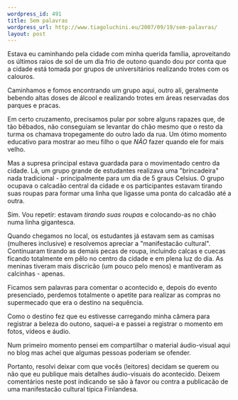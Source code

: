 ```yaml
--- 
wordpress_id: 491
title: Sem palavras
wordpress_url: http://www.tiagoluchini.eu/2007/09/19/sem-palavras/
layout: post
---
```

Estava eu caminhando pela cidade com minha querida família, aproveitando os últimos raios de sol de um dia frio de outono quando dou por conta que a cidade está tomada por grupos de universitários realizando trotes com os calouros.

Caminhamos e fomos encontrando um grupo aqui, outro ali, geralmente bebendo altas doses de álcool e realizando trotes em áreas reservadas dos parques e pracas.

Em certo cruzamento, precisamos pular por sobre alguns rapazes que, de tão bêbados, não conseguiam se levantar do chão mesmo que o resto da turma os chamava tropegamente do outro lado da rua. Um ótimo momento educativo para mostrar ao meu filho o que _NÃO_ fazer quando ele for mais velho.

Mas a supresa principal estava guardada para o movimentado centro da cidade. Lá, um grupo grande de estudantes realizava uma "brincadeira" nada tradicional - principalmente para um dia de 5 graus Celsius. O grupo ocupava o calcadão central da cidade e os participantes estavam tirando suas roupas para formar uma linha que ligasse uma ponta do calcadão até a outra.

Sim. Vou repetir: estavam _tirando suas roupas_ e colocando-as no chão numa linha gigantesca.

Quando chegamos no local, os estudantes já estavam sem as camisas (mulheres inclusive) e resolvemos apreciar a "manifestacão cultural". Continuaram tirando as demais pecas de roupa, incluindo calcas e cuecas ficando totalmente em pêlo no centro da cidade e em plena luz do dia. As meninas tiveram mais discricão (um pouco pelo menos) e mantiveram as calcinhas - apenas.

Ficamos sem palavras para comentar o acontecido e, depois do evento presenciado, perdemos totalmente o apetite para realizar as compras no supermecado que era o destino na sequência.

Como o destino fez que eu estivesse carregando minha câmera para registrar a beleza do outono, saquei-a e passei a registrar o momento em fotos, vídeos e áudio.

Num primeiro momento pensei em compartilhar o material áudio-visual aqui no blog mas achei que algumas pessoas poderiam se ofender.

Portanto, resolvi deixar com que vocês (leitores) decidam se querem ou não que eu publique mais detalhes áudio-visuais do acontecido.  Deixem comentários neste post indicando se são à favor ou contra a publicacão de uma manifestacão cultural típica Finlandesa.
